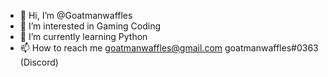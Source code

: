 - 👋 Hi, I’m @Goatmanwaffles
- 👀 I’m interested in
  Gaming
  Coding
- 🌱 I’m currently learning 
  Python
- 📫 How to reach me 
  goatmanwaffles@gmail.com
  goatmanwaffles#0363 (Discord)
